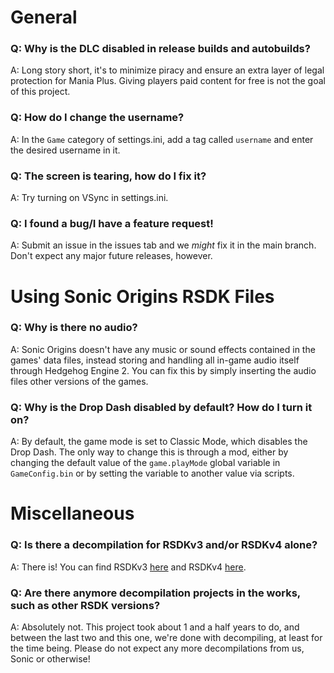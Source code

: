 # General
### Q: Why is the DLC disabled in release builds and autobuilds?
A: Long story short, it's to minimize piracy and ensure an extra layer of legal protection for Mania Plus. Giving players paid content for free is not the goal of this project.

### Q: How do I change the username?
A: In the `Game` category of settings.ini, add a tag called `username` and enter the desired username in it.

### Q: The screen is tearing, how do I fix it?
A: Try turning on VSync in settings.ini.

### Q: I found a bug/I have a feature request!
A: Submit an issue in the issues tab and we _might_ fix it in the main branch. Don't expect any major future releases, however.

# Using Sonic Origins RSDK Files
### Q: Why is there no audio?
A: Sonic Origins doesn't have any music or sound effects contained in the games' data files, instead storing and handling all in-game audio itself through Hedgehog Engine 2. You can fix this by simply inserting the audio files other versions of the games.

### Q: Why is the Drop Dash disabled by default? How do I turn it on?
A: By default, the game mode is set to Classic Mode, which disables the Drop Dash. The only way to change this is through a mod, either by changing the default value of the `game.playMode` global variable in `GameConfig.bin` or by setting the variable to another value via scripts.

# Miscellaneous
### Q: Is there a decompilation for RSDKv3 and/or RSDKv4 alone?
A: There is! You can find RSDKv3 [here](https://github.com/Rubberduckycooly/Sonic-CD-11-Decompilation) and RSDKv4 [here](https://github.com/Rubberduckycooly/Sonic-1-2-2013-Decompilation).

### Q: Are there anymore decompilation projects in the works, such as other RSDK versions?
A: Absolutely not. This project took about 1 and a half years to do, and between the last two and this one, we're done with decompiling, at least for the time being. Please do not expect any more decompilations from us, Sonic or otherwise!